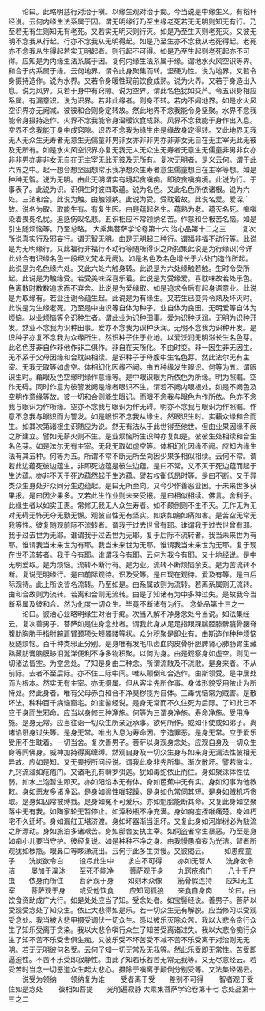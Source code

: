<!-- { "loadSidebar": true } -->
　　论曰。此略明慈行对治于嗔。以缘生观对治于痴。今当说是中缘生义。有稻秆经说。云何内缘生法系属于因。谓无明缘行乃至生缘老死若无无明则知无有行。乃至若无有生则知无有老死。又若实无明灭则行灭。如是乃至生灭则老死灭。又彼无明不念我从行起。行亦不念我从无明得起。如是乃至生亦不念我从老死得起。老死亦不念我从生得起若实无明起者。则行起不可得。如是乃至生起则老死起亦不可得。应知是为内缘生法系属于因。复何内缘生法系属于缘。谓地水火风空识等界。和合于内系属于缘。云何地界。谓令此身聚集而转。坚硬为性。说为地界。又若令身摄持造作。说为水界。又若令身暖性现前饮食成熟。说为火界。又若于身造出入息。说为风界。又若于身中有窍隙。说为空界。谓此名色犹如交芦。令五识身相应系属。有漏意识。说为识界。若非此缘者。则身不转。若内不阙地界。如是水火风空识界亦无阙减。彼彼和合则身定转故。然此地界不念我能令身坚聚。水界不念我能令身摄持造作。火界不念我能令身温暖饮食成熟。风界不念我能于身作出入息。空界不念我能于身中成窍隙。识界不念我为缘生由是缘故身定得转。又此地界无我无人无众生无寿者无意生无儒童非男非女亦非非男亦非非女无自在无主宰无此无彼及无所有。如是水火风空识界亦复无我无人无众生无寿者无意生无儒童非男非女亦非非男亦非非女无自在无主宰无此无彼及无所有。复次无明者。是义云何。谓于此六界之中。起一想合想坚固想常乐我净想众生寿者意生儒童想自在主宰等想。如是种种无智。说为无明。由此无明谓实有境起贪嗔痴。即彼贪嗔痴境。此说为行。于事表了。此说为识。识俱生时彼四取蕴。说为名色。又此名色所依诸根。说为六处。三法和合。此说为触。由触领纳。此说为受。受耽着故。此说名爱。爱深广故。说名为取。取能生有。有复生因。由是蕴起名生。蕴熟为老。蕴灭名死。痴嗔染着畏死名忧。追感伤叹名悲。五识相应不常领纳名苦。作意和合极苦名恼。如是引生随烦恼等。乃至总略。
大乘集菩萨学论卷第十六
治心品第十二之三
　　复次所说真实行及邪妄行。谓无智无明。由是无明起三种行。谓福非福不动行等。此说是为无明缘行。又此福行非福行不动行等随所得识之所招集此说是为行缘识(今详此处合有识缘名色一段经文梵本元阙)。如是名色及名色增长于六处门造作所起。此说是为名色缘六处。又此六处六触身转。此说是为六处缘触若触。生时令受所起。此说是为触缘受。若受美味深喜乐着。此说是为受缘爱。喜耽味故若处乐色。色离散时数数追求而不弃舍。此说是为爱缘取。如是追求令后有起身语意业。此说是为取缘有。若业迁谢令蕴生起。此说是为有缘生。又若生已变异令熟及坏灭时。此说是为生缘老死。乃至是中由识等自体为种子。业自体为良田。无明爱等自体为烦恼。以业烦恼等令识种生者。谓此业为识种田事。爱为识种沃润。无明为识种开发。然业不念我为识种田事。爱亦不念我为识种沃润。无明不念我为识种开发。是识种子亦复不念我为众缘所生。然识种子住于业地。以爱沃润无明滋长生名色芽。此名色芽非自作非他作非二俱作。非自在天所化。不由时变。非一因生非无因生。无不系于父母因缘和合耽染相续。是识种子于母腹中生名色芽。然此法尔无有主宰。无我无取等如虚空。体相幻化因缘不阙。由五种缘发生眼识。何等为五。谓眼识生时。藉眼及色空缘明缘作意缘等。是中眼识眼为所依色为所缘。明为照瞩。空作无碍。同时作意为彼警发阙是缘者眼识不生。谓若不阙内眼根处。如是不阙色及空明作意缘等故。彼一切和合则能生眼识。而眼不念我与眼色为作所依。色亦不念我与眼识为作所缘。空亦不念我与眼识为作无碍。明亦不念我与眼识为作照瞩。作意不念我与眼识而为警发。如是眼识不念我从缘生。然眼识生时。实藉众缘和合而生。如其次第诸根生识随应为说。然无有法从于此世得至他世。但由业果因缘不阙之所建立。譬如无薪火则不生。是业烦恼所生识种亦复如是。彼彼生处相续和合生名色芽。如是法尔无有主宰。无我无取如虚空等。体相幻化因缘不阙。应知内缘生法有其五种。何等为五。所谓不常不断无所至向因少果多相似相续。云何不常。谓若此边蕴死彼边蕴生。非即死边蕴是彼生边蕴。是曰不常。又不灭于死边蕴而起于生边蕴。亦非不灭于死边蕴然起于生边蕴。譬若权衡低昂时等。是曰不断。又于异类众生身处非众同分生边蕴起。是曰无所至向。又今少作善恶业因。于未来世多获果报。是曰因少果多。又若此生作业则未来受报。是曰相似相续。佛言。舍利子。此缘生者以如实正惠。常修无我无人众生寿者。如不颠倒则不生不灭。无作无为无对无碍无怖无夺无勤无懈。观彼自性无有坚实。如病如痈如痛如害。是苦空无常无我等性。彼复随观前际不流转者。谓我于过去世曾有耶。谁谓我于过去世曾有耶。我于过去世为无耶。谁谓我于过去世为无耶。复于后际不流转者。我当未来世为有耶。谁谓我当未来世为有耶。我当未来世为无耶。谁谓我当未来世为无耶。复于现在世不流转者。我于今有耶。谁谓我今有耶。云何为我今有耶。又十地经说。是中无明爱取。是为烦恼。流转不断行有。是为业。流转不断烦恼余支。是为苦流转不断。复说无明缘行。是曰前际观待。识及受等。是曰现在观待。爱及有等。是曰后际观待。此上所说皆名流转。乃至如是。由系属故则为流转。若离系属则无流转。由和合故则为流转。若离和合则无流转。由是了知诸有为中多种过失。是故我今当断系属及彼和合。然为化度一切众生。毕竟不断诸有为行。
念处品第十三之一
　　论曰。彼治心业略明缘生对治于痴。次当入解不净身念处今当说。如法集经云。复次善男子。菩萨如是住身念处者。谓我此身从足足指跟踝腨胫膝髀臗骨腰脊腹肋胸胁手指肘腕肩臂颈项头颊髑髅等状。众分积聚是即业有。由斯造作种种烦恼及随烦恼。百千种类邪正分别。是身唯有发毛爪齿血肉皮骨肝胆脾肾心肺肠胃生藏熟藏肪膏脑膜眵泪涎涕便利不净多物积聚。以何为身。由是观察身如虚空。则见一切诸法皆空。为空念处。了知是身由二种念。所谓流散及不流散。是身来者。不从前际。去者不至后际。亦不住二际中间。唯从颠倒和合造作。由斯领受。是中居处而为根本。然实无有主宰。亦无摄属。但从客尘先所作事。身体形貌受用依止为所恃处。然此身者。唯有父母赤白和合不净臭秽揽为自体。三毒忧恼常为贼害。是散坏法。种种百千病恼窟宅。如宝髻经说。是身无常而不久住死为后际。了知此已不应于身而生邪命。应当以身修三种净施。何等为三谓身净施。寿命净施。受用净施。是身无常。应当往诣一切众生所亲近承事。欲何所作。或如仆使或如弟子。离诸谄诳身过失等。是身无常。唯出入息为寿命因。宁造罪恶。是身无常。应于爱乐受用不生耽着。一切当舍。复次善男子。菩萨以身观身念处。应观自身及一切众生身等同佛身。威神加持得离缠缚。然观自身及一切众生身与如来身无漏法性彼相无异故。应如是知。又无畏授所问经说。谓我此身非先所集。渐次散坏。譬若微尘。九窍流溢如疮疱门。又诸毛孔有嚩罗弭迦。犹如毒蛇依止而住。身如聚沫体性怯弱。如水上泡暂生即灭。亦如阳焰本无有体。身如芭蕉中无有实。身如幻事为他教敕。身如恶友多诸诤讼。是身如猴性唯轻躁。是身如仇常伺其短。是身如贼机巧贪取。是身如囚常被缚戮。是身如冤不可爱乐。亦如魁脍能断其命。又复此身如空聚落中无有我。如陶家轮无暂停止。如滓秽瓶不净充满。身如痈疽挃唯痛楚。身如朽宅不久迁坏。身如漏舡无堪济渡。身如坏器渐当沮坏。又复此身如河岸树必为駃流之所漂动。身如旅泊多诸艰苦。身如邸舍妄执主宰。如伺盗者常生暴恶。乃至是身如痴小儿要当守护。彼经复说。如是种种不净之身。由我慢愚痴妄为光洁。智者所观犹如秽瓶。眼鼻口等眵涕流出。云何于此多生贪慢。又彼偈云。
　　如愚痴童子　　洗炭欲令白
　　设尽此生中　　求白不可得
　　亦如无智人　　洗身欲令洁
　　屡加于澡沐　　至死不能净
　　菩萨观于身　　九窍疮疱门
　　八十千户虫　　依身而所住
　　菩萨观于身　　如刻木众像
　　筋骨假连持　　应知无主宰
　　菩萨观于身　　或受他饮食
　　应知同狐狼　　来食自身肉
　　论曰。由饮食资助成广大行。如是处处应当了知。受念处者。如宝髻经说。善男子。菩萨以受观受念处了知众生。依止大悲得如是乐。若一切众生无有解脱。应当修习以受观受念处。我当被大悲甲摄受调伏一切众生。悉以彼乐灭除众苦。我以大悲令贪行众生了知乐受离于贪染。我以大悲令嗔行众生了知苦受离诸过失。我以大悲令痴行众生了知不苦不乐受舍俱生痴。又彼乐受不坏苦受不减不苦不乐受离于对治则无无明。若无无明彼何名受。云何了知一切无常及无我等。然此乐受即无常性。苦受即逼迫性。不苦不乐受即寂静性。由此了知若乐若苦无常无我等。又无尽意经云。若受苦时当念一切恶道众生起大悲心。摄除于嗔离于颠倒分别受等。又法集经偈云。
　　说受为领纳　　领纳复为谁
　　受者离于受　　差别不可得
　　智者观于受　　住如是念处
　　彼相如菩提　　光明遍寂静
大乘集菩萨学论卷第十七
念处品第十三之二
